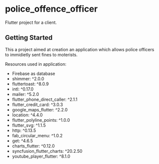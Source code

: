 # police_offence_officer

Flutter project for a client.

## Getting Started

This a project aimed at creation an application which allows police officers to immidietly sent fines to moterists. 

Resources used in application:

- Firebase as database
- shimmer: ^2.0.0
- fluttertoast: ^8.0.9
- intl: ^0.17.0
- mailer: ^5.2.0
- flutter_phone_direct_caller: ^2.1.1
- flutter_credit_card: ^3.0.3
- google_maps_flutter: ^2.2.0
- location: ^4.4.0
- flutter_polyline_points: ^1.0.0
- flutter_svg: ^1.1.5
- http: ^0.13.5
- fab_circular_menu: ^1.0.2
- get: ^4.6.5
- charts_flutter: ^0.12.0
- syncfusion_flutter_charts: ^20.2.50
- youtube_player_flutter: ^8.1.0
 
